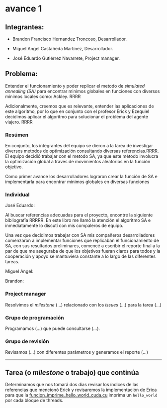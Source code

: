 # avance 1

## Integrantes:

* Brandon Francisco Hernandez Troncoso, Desarrollador.

* Miguel Angel Castañeda Martínez, Desarrollador.

* José Eduardo Gutiérrez Navarrete, Project manager.

## Problema:

Entender el funcionamiento y poder replicar el metodo de *simulated annealing (SA)* para encontrar minimos globales en funciones con diversos minimos locales como: Ackley. RRRR

Adicionalmente, creemos que es relevante, entender las aplicaciones de este algoritmo, por lo que en conjunto con el profesor Erick y Ezequiel decidimos aplicar el algoritmo para solucionar el problema del agente viajero. RRRR

### Resúmen

En conjunto, los integrantes del equipo se dieron a la tarea de investigar diversos metodos de optimización consultando diversas referencias.RRRR. El equipo decidió trabajar con el metodo SA, ya que este método involucra la optimización global a traves de movimientos aleatorios en la función objetivo. 

Como primer avance los desarrolladores lograron crear la función de SA e implementarla para encontrar minimos globales en diversas funciones

### Individual

José Eduardo: 

Al buscar referencias adecuadas para el proyecto, encontré la siguiente bibliografía RRRRR. En este libro me llamó la atención el algoritmo SA e inmediatamente lo discutí con mis compaleros de equipo.

Una vez que decidimos trabajar con SA mis compañeros desarrolladores comenzaron a implementar funciones que replicaban el funcionamiento de SA, con sus resultados preliminares, comencé a escribir el reporte final a la par de que me aseguraba de que los objetivos fueran claros para todos y la cooperación y apoyo se mantuviera constante a lo largo de las diferentes tareas.

Miguel Angel:

Brandon:



### Project manager

Resolvimos el *milestone* (...) relacionado con los *issues* (...) para la tarea (...)

### Grupo de programación

Programamos (...) que puede consultarse (...).

### Grupo de revisión

Revisamos (...) con diferentes parámetros y generamos el reporte (...)


---

## Tarea (o *milestone* o trabajo) que continúa

Determinamos que nos tomará dos días revisar los índices de las referencias que mencionó Erick y revisaremos la implementación de Erica para que la [funcion_imprime_hello_world_cuda.cu](src/funcion_imprime_hello_world_cuda.cu) imprima un `hello_world` por cada bloque de threads.

